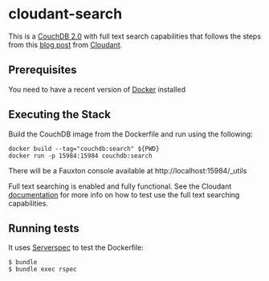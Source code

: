 # cloudant-search
This is a [CouchDB 2.0](http://couchdb.apache.org/) with full text search capabilities that follows the steps from this [blog post](https://cloudant.com/blog/enable-full-text-search-in-apache-couchdb/#.Vly24SCrQbV) from [Cloudant](https://cloudant.com/).

## Prerequisites
You need to have a recent version of [Docker](https://www.docker.com/) installed

## Executing the Stack

Build the CouchDB image from the Dockerfile and run using the following:
```
docker build --tag="couchdb:search" ${PWD}
docker run -p 15984:15984 couchdb:search
```

There will be a Fauxton console available at http://localhost:15984/_utils

Full text searching is enabled and fully functional.  See the Cloudant [documentation](https://cloudant.com/for-developers/search/) for more info on how to test use the full text searching capabilities.

## Running tests
It uses [Serverspec](http://serverspec.org/) to test the Dockerfile:
```
$ bundle
$ bundle exec rspec
```
